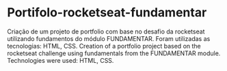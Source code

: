 # Portifolo-rocketseat-fundamentar
Criação de um projeto de portfolio com base no desafio da rocketseat utilizando fundamentos do módulo FUNDAMENTAR. Foram utilizadas as tecnologias: HTML, CSS.
Creation of a portfolio project based on the rocketseat challenge using fundamentals from the FUNDAMENTAR module. Technologies were used: HTML, CSS.

